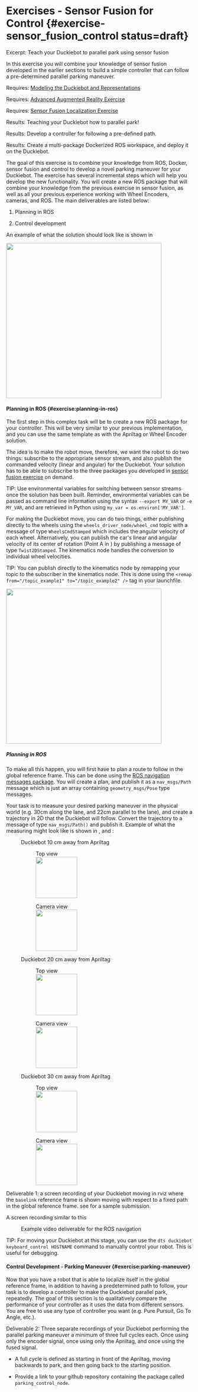 # Exercises - Sensor Fusion for Control {#exercise-sensor_fusion_control status=draft}

Excerpt: Teach your Duckiebot to parallel park using sensor fusion

In this exercise you will combine your knowledge of sensor fusion developed in the earlier sections to build a simple controller that can follow a pre-determined parallel parking maneuver.

<div class='requirements' markdown='1'>

  Requires: [Modeling the Duckiebot and Representations](+duckietown-robotics-development#representations-modeling)

  Requires: [Advanced Augmented Reality Exercise](#cra-apriltag-augmented-reality-exercise)

  Requires: [Sensor Fusion Localization Exercise](#exercise-sensor_fusion)

  Results: Teaching your Duckiebot how to parallel park!

  Results: Develop a controller for following a pre-defined path.

  Results: Create a multi-package Dockerized ROS workspace, and deploy it on the Duckiebot.

</div>

The goal of this exercise is to combine your knowledge from ROS, Docker, sensor fusion and control to develop a novel parking maneuver for your Duckiebot. The exercise has  several incremental steps which will help you develop the new functionality. You will create a new ROS package that will combine your knowledge from the previous exercise in sensor fusion, as well as all your previous experience working with Wheel Encoders, cameras, and ROS. The main deliverables are listed below:

1. Planning in ROS

2. Control development

An example of what the solution should look like is shown in [](#fig:parking-maneuver)

<div figure-id="fig:parking-maneuver" figure-caption="A Duckiebot performing parallel parking">
  <img src="parking-maneuver.gif" style='width: 30em; height:auto'/>
</div>

#### Planning in ROS {#exercise:planning-in-ros}

The first step in this complex task will be to create a new ROS package for your controller. This will be very similar to your previous implementation, and you can use the same template as with the Apriltag or Wheel Encoder solution.

The idea is to make the robot move, therefore, we want the robot to do two things: subscribe to the appropriate sensor stream, and also publish the commanded velocity (linear and angular) for the Duckiebot. Your solution has to be able to subscribe to the three packages you developed in [sensor fusion exercise](#exercise-sensor_fusion) on demand.

  TIP: Use environmental variables for switching between sensor streams once the solution has been built. Reminder, environmental variables can be passed as command line information using the syntax `--export MY_VAR` or `-e MY_VAR`, and are retrieved in Python using `my_var = os.environ['MY_VAR']`.

For making the Duckiebot move, you can do two things, either publishing directly to the wheels using the `wheels_driver_node/wheel_cmd` topic with a message of type `WheelsCmdStamped` which includes the angular velocity of each wheel. Alternatively, you can publish the car's linear and angular velocity of its center of rotation (Point A in [](#fig:kinematics-db)) by publishing a message of type `Twist2DStamped`. The kinematics node handles the conversion to individual wheel velocities.

  TIP: You can publish directly to the kinematics node by remapping your topic to the subscriber in the kinematics node. This is done using the `<remap from="/topic_example1" to="/topic_example2" />` tag in your launchfile.

<div figure-id="fig:kinematics-db" figure-caption="Kinematics model of a differential drive robot">
  <img src="mod-kin.png" style='width: 30em; height:auto'/>
</div>

##### Planning in ROS

To make all this happen, you will first have to plan a route to follow in the global reference frame. This can be done using the [ROS navigation messages package](http://wiki.ros.org/nav_msgs). You will create a plan, and publish it as a `nav_msgs/Path` message which is just an array containing `geometry_msgs/Pose` type messages.

Your task is to measure your desired parking maneuver in the physical world (e.g. 30cm along the lane, and 22cm parallel to the lane), and create a trajectory in 2D that the Duckiebot will follow. Convert the trajectory to a message of type `nav_msgs/Path()` and publish it. Example of what the measuring might look like is shown in [](#fig:x_10), [](#fig:x_20) and [](#fig:x_30):

<!-- Adding the figures to show implementation -->
<figure class="flow-subfigures">  
    <figcaption>Duckiebot 10 cm away from Apriltag</figcaption>
    <figure>
        <figcaption>Top view</figcaption>
        <img style='width:8em' src="x_10.png"/>
    </figure>
    <figure>  
        <figcaption>Camera view</figcaption>
        <img style='width:8em' src="x_10_cam.png"/>
    </figure>
</figure>

<figure class="flow-subfigures">  
    <figcaption>Duckiebot 20 cm away from Apriltag</figcaption>
    <figure>
        <figcaption>Top view</figcaption>
        <img style='width:8em' src="x_20.png"/>
    </figure>
    <figure>  
        <figcaption>Camera view</figcaption>
        <img style='width:8em' src="x_20_cam.png"/>
    </figure>
</figure>

<figure class="flow-subfigures">  
    <figcaption>Duckiebot 30 cm away from Apriltag</figcaption>
    <figure>
        <figcaption>Top view</figcaption>
        <img style='width:8em' src="x_30.png"/>
    </figure>
    <figure>  
        <figcaption>Camera view</figcaption>
        <img style='width:8em' src="x_30_cam.png"/>
    </figure>
</figure>

Deliverable 1: a screen recording of your Duckiebot moving in rviz where the `baselink` reference frame is shown moving with respect to a fixed path in the global reference frame. see [](#path-spline-video) for a sample submission.

 A screen recording similar to this [](#encoder-exercise-example)

 <figure id="path-spline-video">
     <figcaption>Example video deliverable for the ROS navigation </figcaption>
     <dtvideo src="vimeo:479746774"/>
 </figure>

TIP: For moving your Duckiebot at this stage, you can use the `dts duckiebot keyboard_control HOSTNAME` command to manually control your robot. This is useful for debugging.

#### Control Development - Parking Maneuver {#exercise:parking-maneuver}

Now that you have a robot that is able to localize itself in the global reference frame, in addition to having a predetermined path to follow, your task is to develop a controller to make the Duckiebot parallel park, repeatedly. The goal of this section is to qualitatively compare the performance of your controller as it uses the data from different sensors. You are free to use any type of controller you want (e.g. Pure Pursuit, Go To Angle, etc.).

Deliverable 2: Three separate recordings of your Duckiebot performing the parallel parking maneuver a minimum of three full cycles each. Once using only the encoder signal, once using only the Apriltag, and once using the fused signal.

  * A full cycle is defined as starting in front of the Apriltag, moving backwards to park, and then going back to the starting position.

  * Provide a link to your github repository containing the package called `parking_control_node`.


<end/>
